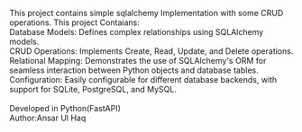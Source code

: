 This project contains simple sqlalchemy Implementation with some CRUD operations.
This project Contaians:<br/>
Database Models: Defines complex relationships using SQLAlchemy models.<br/>
CRUD Operations: Implements Create, Read, Update, and Delete operations.<br/>
Relational Mapping: Demonstrates the use of SQLAlchemy's ORM for seamless interaction between Python objects and database tables.<br/>
Configuration: Easily configurable for different database backends, with support for SQLite, PostgreSQL, and MySQL.<br/>
<br/>
Developed in Python(FastAPI)
<br/>
Author:Ansar Ul Haq
